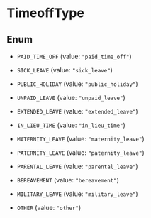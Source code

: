 

# TimeoffType

## Enum


* `PAID_TIME_OFF` (value: `"paid_time_off"`)

* `SICK_LEAVE` (value: `"sick_leave"`)

* `PUBLIC_HOLIDAY` (value: `"public_holiday"`)

* `UNPAID_LEAVE` (value: `"unpaid_leave"`)

* `EXTENDED_LEAVE` (value: `"extended_leave"`)

* `IN_LIEU_TIME` (value: `"in_lieu_time"`)

* `MATERNITY_LEAVE` (value: `"maternity_leave"`)

* `PATERNITY_LEAVE` (value: `"paternity_leave"`)

* `PARENTAL_LEAVE` (value: `"parental_leave"`)

* `BEREAVEMENT` (value: `"bereavement"`)

* `MILITARY_LEAVE` (value: `"military_leave"`)

* `OTHER` (value: `"other"`)



